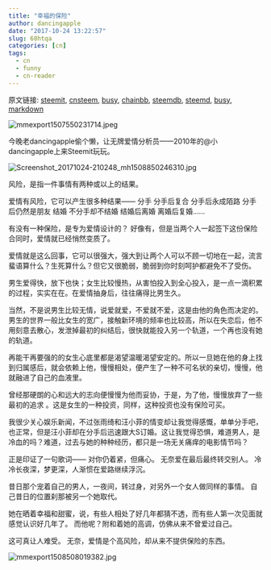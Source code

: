 ```yaml
---
title: "幸福的保险"
author: dancingapple
date: "2017-10-24 13:22:57"
slug: 68htqa
categories: [cn]
tags: 
  - cn
  - funny
  - cn-reader
---
```


原文链接: [steemit](https://steemit.com), [cnsteem](https://cnsteem.com), [busy](https://busy.org), [chainbb](https://chainbb.com), [steemdb](https://steemdb.com), [steemd](https://steemd.com), [busy](https://busy.org), [markdown](https://raw.githubusercontent.com/pzhaonet/steem_dancingapple/master/content/post/68htqa.md)

![mmexport1507550231714.jpeg](https://steemitimages.com/DQmeYUpTdMdLGC5BnKkWs6emMViZ4uSUrmud7hnPqxTYZEA/mmexport1507550231714.jpeg)

今晚老dancingapple偷个懒，让无牌爱情分析员——2010年的@小dancingapple上来Steemit玩玩。

![Screenshot_20171024-210248_mh1508850246310.jpg](https://steemitimages.com/DQmaygRQfSNN2unWi8EuSaMr2RS7rhNBuywgfEqPzurXyRe/Screenshot_20171024-210248_mh1508850246310.jpg)

风险，是指一件事情有两种或以上的结果。

爱情有风险，它可以产生很多种结果——
分手
分手后复合
分手后永成陌路
分手后仍然是朋友
结婚
不分手却不结婚
结婚后离婚
离婚后复婚……

有没有一种保险，是专为爱情设计的？
好像有，但是当两个人一起签下这份保险合同时，爱情就已经悄然变质了。

爱情就是这么回事，它可以很强大，强大到让两个人可以不顾一切地在一起，流言蜚语算什么？生死算什么？但它又很脆弱，脆弱到你时刻呵护都避免不了受伤。

男生爱得快，放下也快；女生比较慢热，从害怕投入到全心投入，是一点一滴积累的过程，实实在在。在爱情抽身后，往往痛得比男生久。

当然，不是说男生比较无情，说爱就爱，不爱就不爱，这是由他的角色而决定的。男生的世界一般比女生的宽广，接触新环境的频率也比较高，所以在失恋后，他不用刻意去散心，发泄掉最初的纠结后，很快就能投入另一个轨道，一个再也没有她的轨道。

再能干再要强的的女生心底里都是渴望温暖渴望安定的。所以一旦她在他的身上找到归属感后，就会依赖上他，慢慢相处，便产生了一种不可名状的亲切，慢慢，他就融进了自己的血液里。

曾经那硬朗的心和远大的志向便慢慢为他而妥协，于是，为了他，慢慢放弃了一些最初的追求
。这是女生的一种投资，同样，这种投资也没有保险可买。

我很少关心娱乐新闻，不过张雨绮和汪小菲的情变却让我觉得感慨，单单分手吧，也正常，但是汪小菲却在分手后迅速跟大S订婚。这让我觉得恐惧，难道男人，是冷血的吗？难道，过去与她的种种经历，都只是一场无关痛痒的电影情节吗？

正是印证了一句歌词——
对你仍着紧，但痛心。
无奈爱在最后最终转交别人。
冷冷长夜深，梦更深，人渐惯在爱路继续浮沉。

昔日那个宠着自己的男人，一夜间，转过身，对另外一个女人做同样的事情。
自己昔日的位置刹那被另一个她取代。

她在晒着幸福和甜蜜，说，有些人相处了好几年都猜不透，而有些人第一次见面就感觉认识好几年了。
而他呢？附和着她的高调，仿佛从来不曾爱过自己。

这可真让人难受。
无奈，爱情是个高风险，却从来不提供保险的东西。

![mmexport1508508019382.jpg](https://steemitimages.com/DQmYG3Ko1FUhaD47jddRxdiPE7Pj6FnnfzuFmzZSbx9HrAT/mmexport1508508019382.jpg)
